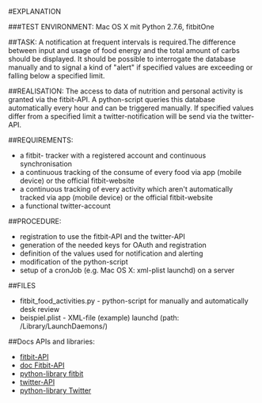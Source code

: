 #EXPLANATION

###TEST ENVIRONMENT:
Mac OS X mit Python 2.7.6, fitbitOne

##TASK:
A notification at frequent intervals is required.The difference between input and usage of food energy and the total amount of carbs should be displayed. It should be possible to interrogate the database manually and to signal a kind of "alert" if specified values are exceeding or falling below a specified limit.

##REALISATION:
The access to data of nutrition and personal activity is granted via the fitbit-API. A python-script queries this database automatically every hour and can be triggered manually.
If specified values differ from a specified limit a twitter-notification will be send via the twitter-API.

##REQUIREMENTS:
* a fitbit- tracker with a registered account and continuous synchronisation
* a continuous tracking of the consume of every food via app (mobile device) or the official fitbit-website
* a continuous tracking of every activity which aren't automatically tracked via app (mobile device) or the official fitbit-website
* a functional twitter-account

##PROCEDURE:
* registration to use the fitbit-API and the twitter-API
* generation of the needed keys for OAuth and registration
* definition of the values used for notification and alerting
* modification of the python-script
* setup of a cronJob (e.g. Mac OS X: xml-plist launchd) on a server

##FILES
* fitbit_food_activities.py - python-script for manually and automatically desk review
* beispiel.plist - XML-file (example) launchd (path: /Library/LaunchDaemons/)

##Docs APIs and libraries:
* [fitbit-API](http://dev.fitbit.com)
* [doc Fitbit-API](https://wiki.fitbit.com/display/API/Fitbit+API)
* [python-library fitbit](https://pypi.python.org/pypi/fitbit/0.1.0)
* [twitter-API](https://dev.twitter.com)
* [python-library Twitter](https://pypi.python.org/pypi/twitter/1.15.0)



